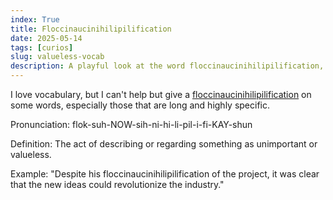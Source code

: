 ```yaml
---
index: True
title: Floccinaucinihilipilification
date: 2025-05-14
tags: [curios]
slug: valueless-vocab
description: A playful look at the word floccinaucinihilipilification, its meaning, and usage.
---
```


I love vocabulary, but I can't help but give a [floccinaucinihilipilification](https://en.wiktionary.org/wiki/floccinaucinihilipilification) on some words, especially those that are long and highly specific.

Pronunciation: flok-suh-NOW-sih-ni-hi-li-pil-i-fi-KAY-shun

Definition: The act of describing or regarding something as unimportant or valueless.

Example: "Despite his floccinaucinihilipilification of the project, it was clear that the new ideas could revolutionize the industry."
